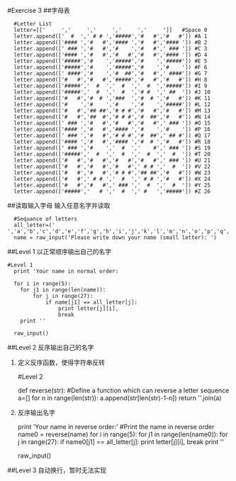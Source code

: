 

#Exercise 3
##字母表

	  #Letter List
	  letter=[['     ','     ','     ','     ','     ']]   #Space 0
	  letter.append(['  #  ',' # # ','#####','#   #','#   #']) #A 1
	  letter.append(['#### ','#   #','#### ','#   #','#### ']) #B 2
	  letter.append([' ### ','#   #','#    ','#   #',' ### ']) #C 3
	  letter.append(['#### ','#   #','#   #','#   #','#### ']) #D 4
	  letter.append(['#####','#    ','#####','#    ','#####']) #E 5
	  letter.append(['#####','#    ','#####','#    ','#    ']) #F 6
	  letter.append([' ####','#    ','#  ##','#   #',' ####']) #G 7
	  letter.append(['#   #','#   #','#####','#   #','#   #']) #H 8
	  letter.append(['#####','  #  ','  #  ','  #  ','#####']) #I 9
	  letter.append(['#####','  #  ','  #  ','# #  ',' ##  ']) #J 10
	  letter.append(['#   #','#  # ','###  ','#  # ','#   #']) #K 11
	  letter.append(['#    ','#    ','#    ','#    ','#####']) #L 12
	  letter.append(['#   #','## ##','# # #','#   #','#   #']) #M 13
	  letter.append(['#   #','##  #','# # #','#  ##','#   #']) #N 14
	  letter.append([' ### ','#   #','#   #','#   #',' ### ']) #O 15
	  letter.append(['#### ','#   #','#### ','#    ','#    ']) #P 16
	  letter.append([' ### ','#   #','# # #','#  ##',' ## #']) #Q 17
	  letter.append(['#### ','#   #','#### ','#  # ','#   #']) #R 18
	  letter.append([' ### ','#    ','  #  ','    #',' ### ']) #S 19
	  letter.append(['#####','  #  ','  #  ','  #  ','  #  ']) #T 20
	  letter.append(['#   #','#   #','#   #','#   #',' ### ']) #U 21
	  letter.append(['#   #','#   #','#   #',' # # ','  #  ']) #V 22
	  letter.append(['#   #','#   #','# # #','## ##','#   #']) #W 23
	  letter.append(['#   #',' # # ','  #  ',' # # ','#   #']) #X 24
	  letter.append(['#   #','#   #',' ### ','  #  ','  #  ']) #Y 25
	  letter.append(['#####','   # ','  #  ',' #   ','#####']) #Z 26


##读取输入字母
输入任意名字并读取

	  #Sequance of letters
	  all_letter=(' ','a','b','c','d','e','f','g','h','i','j','k','l','m','n','o','p','q','r','s','t','u','v','w','x','y','z')
	  name = raw_input('Please write down your name (small letter): ')

##Level 1
以正常顺序输出自己的名字

	#Level 1
	  print 'Your name in normal order:
	  
	  for i in range(5):
	  	for j1 in range(len(name)):
	  		for j in range(27):
	  			if name[j1] == all_letter[j]:
	  				print letter[j][i],
	  				break
		print ''
	  
	  raw_input()


##Level 2
反序输出自己的名字

1. 定义反序函数，使得字符串反转	

	#Level 2
	  
	  def reverse(str):                       #Define a function which can reverse a letter sequence
		  a=[]
		  for n in range(len(str)):
	  		a.append(str[len(str)-1-n])
	  	return ''.join(a)

2. 反序输出名字	  

	  print 'Your name in reverse order:'     #Print the name in reverse order
	  name0 = reverse(name)
	  for i in range(5):
	  	for j1 in range(len(name0)):
	                  for j in range(27):
	                          if name0[j1] == all_letter[j]:
	                                  print letter[j][i],
	                                  break
	          print ''
	
	  raw_input()

##Level 3
自动换行，暂时无法实现
